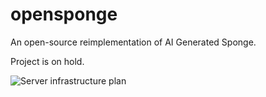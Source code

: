 # opensponge
An open-source reimplementation of AI Generated Sponge.

Project is on hold.

![Server infrastructure plan](https://cdn.discordapp.com/attachments/893574287598948392/1115787467832971374/opensponge-server-infrastructure.png])
